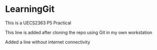 # LearningGit
This is a UECS2363 P5 Practical

This line is added after cloning the repo using Git in my own workstation

Added a line without internet connectivity